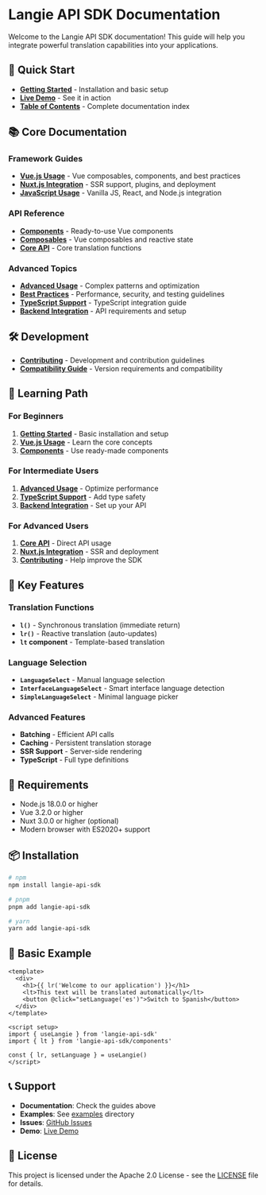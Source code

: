 # Langie API SDK Documentation

Welcome to the Langie API SDK documentation! This guide will help you integrate powerful translation capabilities into your applications.

## 🚀 Quick Start

- **[Getting Started](./getting-started.md)** - Installation and basic setup
- **[Live Demo](https://langie-demo.netlify.app/)** - See it in action
- **[Table of Contents](./TOC.md)** - Complete documentation index

## 📚 Core Documentation

### Framework Guides

- **[Vue.js Usage](./vue.md)** - Vue composables, components, and best practices
- **[Nuxt.js Integration](./nuxt.md)** - SSR support, plugins, and deployment
- **[JavaScript Usage](./javascript.md)** - Vanilla JS, React, and Node.js integration

### API Reference

- **[Components](./components.md)** - Ready-to-use Vue components
- **[Composables](./composables.md)** - Vue composables and reactive state
- **[Core API](./core-api.md)** - Core translation functions

### Advanced Topics

- **[Advanced Usage](./advanced-usage.md)** - Complex patterns and optimization
- **[Best Practices](./best-practices.md)** - Performance, security, and testing guidelines
- **[TypeScript Support](./typescript.md)** - TypeScript integration guide
- **[Backend Integration](./backend-integration.md)** - API requirements and setup

## 🛠️ Development

- **[Contributing](./contributing.md)** - Development and contribution guidelines
- **[Compatibility Guide](../COMPATIBILITY.md)** - Version requirements and compatibility

## 📖 Learning Path

### For Beginners

1. **[Getting Started](./getting-started.md)** - Basic installation and setup
2. **[Vue.js Usage](./vue.md)** - Learn the core concepts
3. **[Components](./components.md)** - Use ready-made components

### For Intermediate Users

1. **[Advanced Usage](./advanced-usage.md)** - Optimize performance
2. **[TypeScript Support](./typescript.md)** - Add type safety
3. **[Backend Integration](./backend-integration.md)** - Set up your API

### For Advanced Users

1. **[Core API](./core-api.md)** - Direct API usage
2. **[Nuxt.js Integration](./nuxt.md)** - SSR and deployment
3. **[Contributing](./contributing.md)** - Help improve the SDK

## 🎯 Key Features

### Translation Functions

- **`l()`** - Synchronous translation (immediate return)
- **`lr()`** - Reactive translation (auto-updates)
- **`lt` component** - Template-based translation

### Language Selection

- **`LanguageSelect`** - Manual language selection
- **`InterfaceLanguageSelect`** - Smart interface language detection
- **`SimpleLanguageSelect`** - Minimal language picker

### Advanced Features

- **Batching** - Efficient API calls
- **Caching** - Persistent translation storage
- **SSR Support** - Server-side rendering
- **TypeScript** - Full type definitions

## 🔧 Requirements

- Node.js 18.0.0 or higher
- Vue 3.2.0 or higher
- Nuxt 3.0.0 or higher (optional)
- Modern browser with ES2020+ support

## 📦 Installation

```bash
# npm
npm install langie-api-sdk

# pnpm
pnpm add langie-api-sdk

# yarn
yarn add langie-api-sdk
```

## 🚀 Basic Example

```vue
<template>
  <div>
    <h1>{{ lr('Welcome to our application') }}</h1>
    <lt>This text will be translated automatically</lt>
    <button @click="setLanguage('es')">Switch to Spanish</button>
  </div>
</template>

<script setup>
import { useLangie } from 'langie-api-sdk'
import { lt } from 'langie-api-sdk/components'

const { lr, setLanguage } = useLangie()
</script>
```

## 📞 Support

- **Documentation**: Check the guides above
- **Examples**: See [examples](../examples/) directory
- **Issues**: [GitHub Issues](https://github.com/VivaProgress/langie-api-sdk/issues)
- **Demo**: [Live Demo](https://langie-demo.netlify.app/)

## 📄 License

This project is licensed under the Apache 2.0 License - see the [LICENSE](../LICENSE) file for details.
